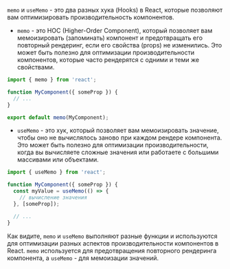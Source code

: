 `memo` и `useMemo` - это два разных хука (Hooks) в React, которые позволяют вам оптимизировать производительность компонентов.

- `memo` - это HOC (Higher-Order Component), который позволяет вам мемоизировать (запоминать) компонент и предотвращать его повторный рендеринг, если его свойства (props) не изменились. Это может быть полезно для оптимизации производительности компонентов, которые часто рендерятся с одними и теми же свойствами.

```javascript
import { memo } from 'react';

function MyComponent({ someProp }) {
  // ...
}

export default memo(MyComponent);
```

- `useMemo` - это хук, который позволяет вам мемоизировать значение, чтобы оно не вычислялось заново при каждом рендере компонента. Это может быть полезно для оптимизации производительности, когда вы вычисляете сложные значения или работаете с большими массивами или объектами.

```javascript
import { useMemo } from 'react';

function MyComponent({ someProp }) {
  const myValue = useMemo(() => {
    // вычисление значения
  }, [someProp]);

  // ...
}
```

Как видите, `memo` и `useMemo` выполняют разные функции и используются для оптимизации разных аспектов производительности компонентов в React. `memo` используется для предотвращения повторного рендеринга компонента, а `useMemo` - для мемоизации значений.

